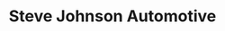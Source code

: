 ---
title: "Steve Johnson Automotive"
url: /fernandina-beach/steve-johnson-automotive/
shop: Autowerkstatt
---